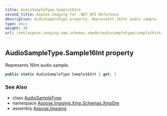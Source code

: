 ```yaml
---
title: AudioSampleType.Sample16Int
second_title: Aspose.Imaging for .NET API Reference
description: AudioSampleType property. Represents 16Int audio sample
type: docs
weight: 30
url: /net/aspose.imaging.xmp.schemas.xmpdm/audiosampletype/sample16int/
---
```

## AudioSampleType.Sample16Int property

Represents 16Int audio sample.

```csharp
public static AudioSampleType Sample16Int { get; }
```

### See Also

* class [AudioSampleType](../)
* namespace [Aspose.Imaging.Xmp.Schemas.XmpDm](../../audiosampletype/)
* assembly [Aspose.Imaging](../../../)


